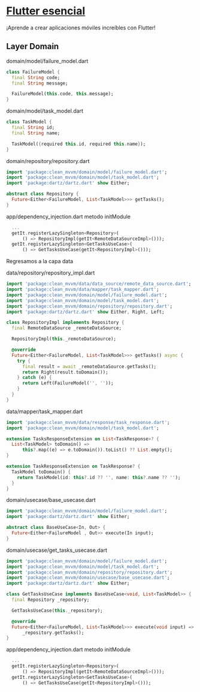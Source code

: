 # [Flutter esencial](readme.md)

¡Aprende a crear aplicaciones móviles increíbles con Flutter!

## Layer Domain 

domain/model/failure_model.dart

```dart
class FailureModel {
  final String code;
  final String message;

  FailureModel(this.code, this.message);
}
```

domain/model/task_model.dart
```dart
class TaskModel {
  final String id;
  final String name;

  TaskModel({required this.id, required this.name});
}
```

domain/repository/repository.dart
```dart
import 'package:clean_mvvm/domain/model/failure_model.dart';
import 'package:clean_mvvm/domain/model/task_model.dart';
import 'package:dartz/dartz.dart' show Either;

abstract class Repository {
  Future<Either<FailureModel, List<TaskModel>>> getTasks();
}
```

app/dependency_injection.dart metodo initModule
```dart
  ...
  getIt.registerLazySingleton<Repository>(
      () => RepositoryImpl(getIt<RemoteDataSourceImpl>()));
  getIt.registerLazySingleton<GetTasksUseCase>(
      () => GetTasksUseCase(getIt<RepositoryImpl>()));
```

Regresamos a la capa data

data/repository/repository_impl.dart
```dart
import 'package:clean_mvvm/data/data_source/remote_data_source.dart';
import 'package:clean_mvvm/data/mapper/task_mapper.dart';
import 'package:clean_mvvm/domain/model/failure_model.dart';
import 'package:clean_mvvm/domain/model/task_model.dart';
import 'package:clean_mvvm/domain/repository/repository.dart';
import 'package:dartz/dartz.dart' show Either, Right, Left;

class RepositoryImpl implements Repository {
  final RemoteDataSource _remoteDataSource;

  RepositoryImpl(this._remoteDataSource);

  @override
  Future<Either<FailureModel, List<TaskModel>>> getTasks() async {
    try {
      final result = await _remoteDataSource.getTasks();
      return Right(result.toDomain());
    } catch (e) {
      return Left(FailureModel('', ''));
    }
  }
}

```
data/mapper/task_mapper.dart
```dart
import 'package:clean_mvvm/data/response/task_response.dart';
import 'package:clean_mvvm/domain/model/task_model.dart';

extension TasksResponseExtension on List<TaskResponse>? {
  List<TaskModel> toDomain() =>
      this?.map((e) => e.toDomain()).toList() ?? List.empty();
}

extension TaskResponseExtension on TaskResponse? {
  TaskModel toDomain() {
    return TaskModel(id: this?.id ?? '', name: this?.name ?? '');
  }
}
```

domain/usecase/base_usecase.dart
```dart
import 'package:clean_mvvm/domain/model/failure_model.dart';
import 'package:dartz/dartz.dart' show Either;

abstract class BaseUseCase<In, Out> {
  Future<Either<FailureModel , Out>> execute(In input);
}
```

domain/usecase/get_tasks_usecase.dart
```dart
import 'package:clean_mvvm/domain/model/failure_model.dart';
import 'package:clean_mvvm/domain/model/task_model.dart';
import 'package:clean_mvvm/domain/repository/repository.dart';
import 'package:clean_mvvm/domain/usecase/base_usecase.dart';
import 'package:dartz/dartz.dart' show Either;

class GetTasksUseCase implements BaseUseCase<void, List<TaskModel>> {
  final Repository _repository;

  GetTasksUseCase(this._repository);

  @override
  Future<Either<FailureModel, List<TaskModel>>> execute(void input) =>
      _repository.getTasks();
}
```

app/dependency_injection.dart metodo initModule
```dart
  ...
  getIt.registerLazySingleton<Repository>(
      () => RepositoryImpl(getIt<RemoteDataSourceImpl>()));
  getIt.registerLazySingleton<GetTasksUseCase>(
      () => GetTasksUseCase(getIt<RepositoryImpl>()));
```
